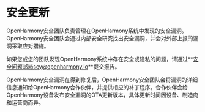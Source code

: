 # 安全更新<a name="ZH-CN_TOPIC_0000001054329722"></a>

OpenHarmony安全团队负责管理在OpenHarmony系统中发现的安全漏洞。OpenHarmony安全团队会通过内部安全研究找出安全漏洞，并会对外部上报的漏洞采取应对措施。

如果您或您的团队发现OpenHarmony系统中存在安全或隐私的问题，请通过\*\*安全问题邮箱scy@openharmony.io\*\*提交报告。

OpenHarmony安全漏洞在得到修复后，OpenHarmony安全团队会将漏洞的详细信息通知给OpenHarmony合作伙伴，并提供相应的补丁程序。合作伙伴会给OpenHarmony设备发布安全漏洞的OTA更新版本，具体更新时间因设备、制造商和运营商而异。

